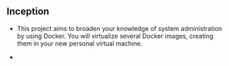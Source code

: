 ## Inception

* This project aims to broaden your knowledge of system administration by using Docker. You will virtualize several Docker images, creating them in your new personal virtual machine.

* 
